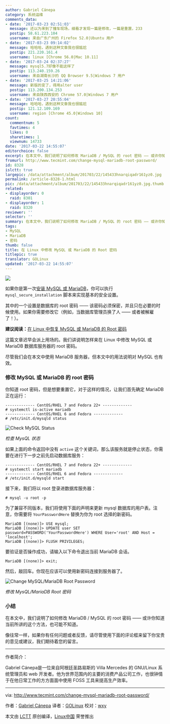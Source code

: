```yaml
---
author: Gabriel Cánepa
category: 系统运维
comments_data:
- date: '2017-03-23 02:51:03'
  message: 还以为来到了撞车现场，细看才发现一篇是修改，一篇是重置，233
  postip: 58.61.223.104
  username: 来自广东广州的 Firefox 52.0|Ubuntu 用户
- date: '2017-03-23 09:14:02'
  message: 哈哈哈，遇到这种文章我也很尴尬
  postip: 221.220.161.4
  username: linux [Chrome 56.0|Mac 10.11]
- date: '2017-03-24 02:37:27'
  message: mysql5.7好像不能这样了
  postip: 113.240.159.26
  username: 来自湖南长沙的 QQ Browser 9.5|Windows 7 用户
- date: '2017-03-25 14:21:06'
  message: 新版的变了，得用alter user
  postip: 113.200.134.253
  username: 来自陕西西安的 Chrome 57.0|Windows 7 用户
- date: '2017-03-27 20:55:04'
  message: 哈哈哈，遇到这种文章我也很尴尬
  postip: 121.12.109.169
  username: region [Chrome 45.0|Windows 10]
count:
  commentnum: 5
  favtimes: 4
  likes: 0
  sharetimes: 1
  viewnum: 14733
date: '2017-03-22 14:55:07'
editorchoice: false
excerpt: 在本文中，我们说明了如何修改 MariaDB / MySQL 的 root 密码 —— 或许你知道当前所讲的这个方法，也可能不知道。
fromurl: http://www.tecmint.com/change-mysql-mariadb-root-password/
id: 8328
islctt: true
largepic: /data/attachment/album/201703/22/145433hnarqiqadr161yz0.jpg
permalink: /article-8328-1.html
pic: /data/attachment/album/201703/22/145433hnarqiqadr161yz0.jpg.thumb.jpg
related:
- displayorder: 0
  raid: 8301
- displayorder: 1
  raid: 8320
reviewer: ''
selector: ''
summary: 在本文中，我们说明了如何修改 MariaDB / MySQL 的 root 密码 —— 或许你知道当前所讲的这个方法，也可能不知道。
tags:
- MySQL
- MariaDB
- 密码
thumb: false
title: 在 Linux 中修改 MySQL 或 MariaDB 的 Root 密码
titlepic: true
translator: GOLinux
updated: '2017-03-22 14:55:07'
---
```


![](/data/attachment/album/201703/22/145433hnarqiqadr161yz0.jpg)


如果你是第一次[安装 MySQL 或 MariaDB](/article-8320-1.html)，你可以执行 `mysql_secure_installation` 脚本来实现基本的安全设置。


其中的一个设置是数据库的 root 密码 —— 该密码必须保密，并且只在必要的时候使用。如果你需要修改它（例如，当数据库管理员换了人 —— 或者被解雇了！）。


**建议阅读：**[在 Linux 中恢复 MySQL 或 MariaDB 的 Root 密码](/article-8301-1.html)


这篇文章迟早会派上用场的。我们讲说明怎样来在 Linux 中修改 MySQL 或 MariaDB 数据库服务器的 root 密码。


尽管我们会在本文中使用 MariaDB 服务器，但本文中的用法说明对 MySQL 也有效。


### 修改 MySQL 或 MariaDB 的 root 密码


你知道 root 密码，但是想要重置它，对于这样的情况，让我们首先确定 MariaDB 正在运行：



```
------------- CentOS/RHEL 7 and Fedora 22+ ------------- 
# systemctl is-active mariadb
------------- CentOS/RHEL 6 and Fedora -------------
# /etc/init.d/mysqld status

```

![Check MySQL Status](/data/attachment/album/201703/22/145508uxhaedziffsfvtnb.png)


*检查 MysQL 状态*


如果上面的命令返回中没有 `active` 这个关键词，那么该服务就是停止状态，你需要在进行下一步之前先启动数据库服务：



```
------------- CentOS/RHEL 7 and Fedora 22+ ------------- 
# systemctl start mariadb
------------- CentOS/RHEL 6 and Fedora -------------
# /etc/init.d/mysqld start

```

接下来，我们将以 root 登录进数据库服务器：



```
# mysql -u root -p

```

为了兼容不同版本，我们将使用下面的声明来更新 mysql 数据库的用户表。注意，你需要将 `YourPasswordHere` 替换为你为 root 选择的新密码。



```
MariaDB [(none)]> USE mysql;
MariaDB [(none)]> UPDATE user SET password=PASSWORD('YourPasswordHere') WHERE User='root' AND Host = 'localhost';
MariaDB [(none)]> FLUSH PRIVILEGES;

```

要验证是否操作成功，请输入以下命令退出当前 MariaDB 会话。



```
MariaDB [(none)]> exit;

```

然后，敲回车。你现在应该可以使用新密码连接到服务器了。


![Change MySQL/MariaDB Root Password](/data/attachment/album/201703/22/145508fc2j164z9p9xp949.png)


*修改 MysQL/MariaDB Root 密码*


### 小结


在本文中，我们说明了如何修改 MariaDB / MySQL 的 root 密码 —— 或许你知道当前所讲的这个方法，也可能不知道。


像往常一样，如果你有任何问题或者反馈，请尽管使用下面的评论框来留下你宝贵的意见或建议，我们期待着您的留言。




---


作者简介：


Gabriel Cánepa是一位来自阿根廷圣路易斯的 Villa Mercedes 的 GNU/Linux 系统管理员和 web 开发者。他为世界范围内的主要的消费产品公司工作，也很钟情于在他日常工作的方方面面中使用 FOSS 工具来提高生产效率。




---


via: <http://www.tecmint.com/change-mysql-mariadb-root-password/>


作者：[Gabriel Cánepa](http://www.tecmint.com/author/gacanepa/) 译者：[GOLinux](https://github.com/GOLinux) 校对：[wxy](https://github.com/wxy)


本文由 [LCTT](https://github.com/LCTT/TranslateProject) 原创编译，[Linux中国](https://linux.cn/) 荣誉推出